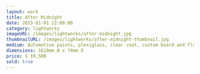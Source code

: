 ```yaml
---
layout: work
title: After Midnight
date: 2015-01-01 12:00:00
category: lightworks
imageURL: /images/lightworks/after-midnight.jpg
thumbnailURL: /images/lightworks/after-midnight-thumbnail.jpg
medium: Automotive paints, plexiglass, clear coat, custom board and flexi ply, LEDs, 24v power supply, electrical cable, 240v plug, micro controller
dimensions: 1618mm Ø x 74mm D
price: $ 19,500
sold: true
---
```

